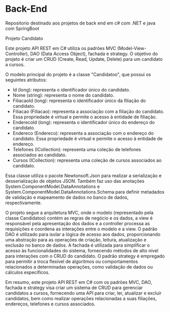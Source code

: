 # Back-End
Repositorio destinado aos projetos de back end em c# com .NET e java com SpringBoot

Projeto Candidato

Este projeto API REST em C# utiliza os padrões MVC (Model-View-Controller), DAO (Data Access Object), fachada e strategy. O objetivo do projeto é criar um CRUD (Create, Read, Update, Delete) para um candidato a cursos.

O modelo principal do projeto é a classe "Candidatoo", que possui os seguintes atributos:

- Id (long): representa o identificador único do candidato.
- Nome (string): representa o nome do candidato.
- FiliacaoId (long): representa o identificador único da filiação do candidato.
- Filiacao (Filiacao): representa a associação com a filiação do candidato. Essa propriedade é virtual e permite o acesso à entidade de filiação.
- EnderecoId (long): representa o identificador único do endereço do candidato.
- Endereco (Endereco): representa a associação com o endereço do candidato. Essa propriedade é virtual e permite o acesso à entidade de endereço.
- Telefones (ICollection<Telefone>): representa uma coleção de telefones associados ao candidato.
- Cursos (ICollection<Curso>): representa uma coleção de cursos associados ao candidato.

Essa classe utiliza o pacote Newtonsoft.Json para realizar a serialização e desserialização de objetos JSON. Também faz uso das anotações System.ComponentModel.DataAnnotations e System.ComponentModel.DataAnnotations.Schema para definir metadados de validação e mapeamento de dados no banco de dados, respectivamente.

O projeto segue a arquitetura MVC, onde o modelo (representado pela classe Candidatoo) contém as regras de negócio e os dados, a view é responsável pela apresentação dos dados e a controller processa as requisições e coordena as interações entre o modelo e a view. O padrão DAO é utilizado para isolar a lógica de acesso aos dados, proporcionando uma abstração para as operações de criação, leitura, atualização e exclusão no banco de dados. A fachada é utilizada para simplificar o acesso às funcionalidades do sistema, fornecendo métodos de alto nível para interações com o CRUD do candidato. O padrão strategy é empregado para permitir a troca flexível de algoritmos ou comportamentos relacionados a determinadas operações, como validação de dados ou cálculos específicos.

Em resumo, este projeto API REST em C# com os padrões MVC, DAO, fachada e strategy visa criar um sistema de CRUD para gerenciar candidatos a cursos, fornecendo uma API para criar, ler, atualizar e excluir candidatos, bem como realizar operações relacionadas a suas filiações, endereços, telefones e cursos associados.

